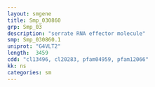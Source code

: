 ```yaml
---
layout: smgene
title: Smp_030860
grp: Smp_03
description: "serrate RNA effector molecule"
smp: Smp_030860.1
uniprot: "G4VLT2"
length:  3459
cdd: "cl13496, cl20283, pfam04959, pfam12066"
kk: ns
categories: sm
---
```

